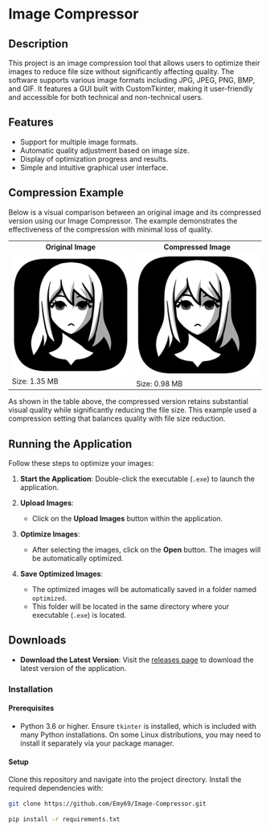 # Image Compressor

## Description
This project is an image compression tool that allows users to optimize their images to reduce file size without significantly affecting quality. The software supports various image formats including JPG, JPEG, PNG, BMP, and GIF. It features a GUI built with CustomTkinter, making it user-friendly and accessible for both technical and non-technical users.

## Features
- Support for multiple image formats.
- Automatic quality adjustment based on image size.
- Display of optimization progress and results.
- Simple and intuitive graphical user interface.

## Compression Example

Below is a visual comparison between an original image and its compressed version using our Image Compressor. The example demonstrates the effectiveness of the compression with minimal loss of quality.

<table>
  <tr>
    <th>Original Image</th>
    <th>Compressed Image</th>
  </tr>
  <tr>
    <td>
      <img src="https://github.com/Emy69/Image-Compressor/blob/main/resources/Example/Original.png" alt="Original Image" width="300"/>
      <br>
      Size: 1.35 MB
    </td>
    <td>
      <img src="https://github.com/Emy69/Image-Compressor/blob/main/resources/Example/Compressed.png" alt="Compressed Image" width="300"/>
      <br>
      Size: 0.98 MB
    </td>
  </tr>
</table>

As shown in the table above, the compressed version retains substantial visual quality while significantly reducing the file size. This example used a compression setting that balances quality with file size reduction.



## Running the Application

Follow these steps to optimize your images:

1. **Start the Application**: Double-click the executable (`.exe`) to launch the application.

2. **Upload Images**: 
   - Click on the **Upload Images** button within the application.

3. **Optimize Images**:
   - After selecting the images, click on the **Open** button. The images will be automatically optimized.

4. **Save Optimized Images**:
   - The optimized images will be automatically saved in a folder named `optimized`.
   - This folder will be located in the same directory where your executable (`.exe`) is located.


## Downloads

- **Download the Latest Version**: Visit the [releases page](https://github.com/Emy69/Image-Compressor/releases) to download the latest version of the application.

### Installation

#### Prerequisites
- Python 3.6 or higher. Ensure `tkinter` is installed, which is included with many Python installations. On some Linux distributions, you may need to install it separately via your package manager.

#### Setup
Clone this repository and navigate into the project directory. Install the required dependencies with:
```bash
git clone https://github.com/Emy69/Image-Compressor.git
```
```bash
pip install -r requirements.txt
